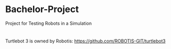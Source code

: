 # Bachelor-Project
Project for Testing Robots in a Simulation
#
Turtlebot 3 is owned by Robotis: https://github.com/ROBOTIS-GIT/turtlebot3
